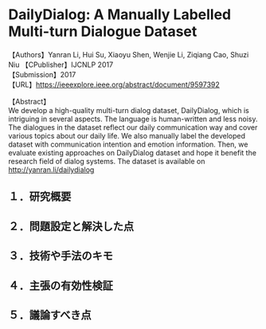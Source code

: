  # DailyDialog: A Manually Labelled Multi-turn Dialogue Dataset


【Authors】Yanran Li, Hui Su, Xiaoyu Shen, Wenjie Li, Ziqiang Cao, Shuzi Niu
【CPublisher】IJCNLP 2017  
【Submission】2017  
【URL】[https://ieeexplore.ieee.org/abstract/document/9597392  ](https://aclanthology.org/I17-1099/)

【Abstract】  
We develop a high-quality multi-turn dialog dataset, DailyDialog, which is intriguing in several aspects. The language is human-written and less noisy. The dialogues in the dataset reflect our daily communication way and cover various topics about our daily life. We also manually label the developed dataset with communication intention and emotion information. Then, we evaluate existing approaches on DailyDialog dataset and hope it benefit the research field of dialog systems. The dataset is available on http://yanran.li/dailydialog  

## １．研究概要  

## ２．問題設定と解決した点  

## ３．技術や手法のキモ

## ４．主張の有効性検証

## ５．議論すべき点
